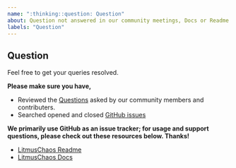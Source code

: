 ```yaml
---
name: ":thinking::question: Question"
about: Question not answered in our community meetings, Docs or Readme.
labels: "Question"
---
```


## Question
Feel free to get your queries resolved.

**Please make sure you have,**

- Reviewed the [Questions](https://github.com/litmuschaos/litmus/labels/Question) asked by our community members and contributers.
- Searched opened and closed [GitHub issues](https://github.com/litmuschaos/litmus/issues)

**We primarily use GitHub as an issue tracker; for usage and support questions, please check out these resources below. Thanks!**

  - [LitmusChaos Readme](https://github.com/litmuschaos/litmus)
  - [LitmusChaos Docs](https://docs.litmuschaos.io/docs/next/getstarted.html)